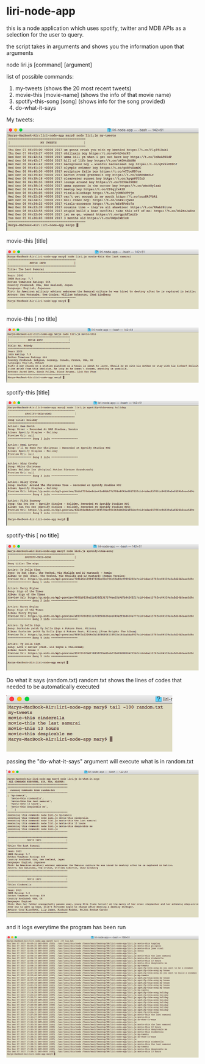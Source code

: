 # liri-node-app

this is a node application which uses spotify, twitter and MDB APIs as a selection for the user to query.

the script takes in arguments and shows you the information upon that arguments

node liri.js [command] [argument]

list of possible commands:
1. my-tweets (shows the 20 most recent tweets)
1. movie-this [movie-name] (shows the info of that movie name)
1. spotify-this-song [song] (shows info for the song provided)
1. do-what-it-says

My tweets:

![my tweets](mytweets.png)


movie-this [title]

![movie this with title](movieThisTitle.png)

movie-this [ no title]

![movie this no title](movieThisNoTitle.png)


spotify-this [title]

![spotify this with title](spotifyWithTitle.png)

spotify-this [ no title]

![spotify this no title](spotifyNotitle.png)



Do what it says (random.txt)
random.txt shows the lines of codes that needed to be automatically executed

![randomfile](randomfile.png)

passing the "do-what-it-says" argument will execute what is in random.txt

![do what it says](dowhatitSays.png)


and it logs everytime the program has been run

![log file](logfile.png)
